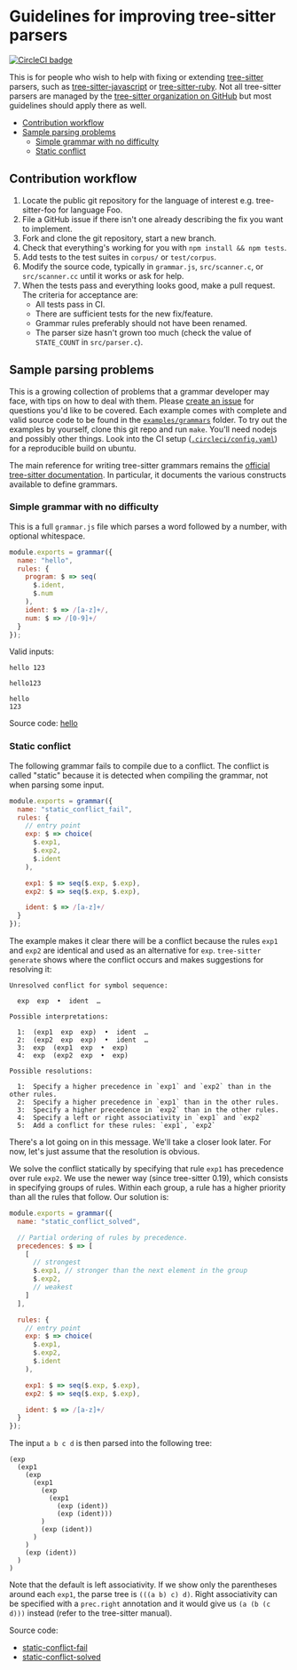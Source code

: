 Guidelines for improving tree-sitter parsers
==
[![CircleCI badge](https://circleci.com/gh/returntocorp/tree-sitter-guidelines.svg?style=svg)](https://app.circleci.com/pipelines/github/returntocorp/tree-sitter-guidelines)

This is for people who wish to help with fixing or extending
[tree-sitter](https://tree-sitter.github.io/) parsers, such as
[tree-sitter-javascript](https://github.com/tree-sitter/tree-sitter-javascript)
or [tree-sitter-ruby](https://github.com/tree-sitter/tree-sitter-ruby).
Not all tree-sitter parsers are managed by the [tree-sitter
organization on GitHub](https://github.com/tree-sitter) but most
guidelines should apply there as well.

* [Contribution workflow](#workflow)
* [Sample parsing problems](#problems)
  - [Simple grammar with no difficulty](#hello)
  - [Static conflict](#static-conflict)

<a name="workflow"></a> Contribution workflow
--

1. Locate the public git repository for the language of interest
   e.g. tree-sitter-foo for language Foo.
2. File a GitHub issue if there isn't one already describing the fix
   you want to implement.
3. Fork and clone the git repository, start a new branch.
4. Check that everything's working for you with `npm install && npm
   tests`.
5. Add tests to the test suites in `corpus/` or `test/corpus`.
6. Modify the source code, typically in `grammar.js`, `src/scanner.c`,
   or `src/scanner.cc` until it works or ask for help.
7. When the tests pass and everything looks good, make a pull
   request. The criteria for acceptance are:
   - All tests pass in CI.
   - There are sufficient tests for the new fix/feature.
   - Grammar rules preferably should not have been renamed.
   - The parser size hasn't grown too much (check the value
     of `STATE_COUNT` in `src/parser.c`).

<a name="problems"></a> Sample parsing problems
--

This is a growing collection of problems that a grammar developer may
face, with tips on how to deal with them. Please [create an
issue](https://github.com/returntocorp/tree-sitter-guidelines/issues)
for questions you'd like to be covered. Each example comes with
complete and valid source code to be found in the
[`examples/grammars`](examples/grammars) folder. To try out the
examples by yourself, clone this git repo and run
`make`. You'll need nodejs and possibly other things. Look into the CI
setup ([`.circleci/config.yaml`](.circleci/config.yaml)) for a
reproducible build on ubuntu.

The main reference for writing tree-sitter grammars remains the
[official tree-sitter
documentation](https://tree-sitter.github.io/tree-sitter/creating-parsers). In
particular, it documents the various constructs available to define grammars.

### <a name="hello"></a> Simple grammar with no difficulty

This is a full `grammar.js` file which parses a word followed by a
number, with optional whitespace.

```js
module.exports = grammar({
  name: "hello",
  rules: {
    program: $ => seq(
      $.ident,
      $.num
    ),
    ident: $ => /[a-z]+/,
    num: $ => /[0-9]+/
  }
});
```

Valid inputs:
```
hello 123
```

```
hello123
```

```
hello
123
```

Source code: [hello](examples/grammars/hello)

### <a name="static-conflict"></a> Static conflict

The following grammar fails to compile due to a conflict. The conflict
is called "static" because it is detected when compiling the
grammar, not when parsing some input.

```js
module.exports = grammar({
  name: "static_conflict_fail",
  rules: {
    // entry point
    exp: $ => choice(
      $.exp1,
      $.exp2,
      $.ident
    ),

    exp1: $ => seq($.exp, $.exp),
    exp2: $ => seq($.exp, $.exp),

    ident: $ => /[a-z]+/
  }
});
```

The example makes it clear there will be a conflict because the rules
`exp1` and `exp2` are identical and used as an alternative for
`exp`. `tree-sitter generate` shows where the conflict occurs and
makes suggestions for resolving it:

```
Unresolved conflict for symbol sequence:

  exp  exp  •  ident  …

Possible interpretations:

  1:  (exp1  exp  exp)  •  ident  …
  2:  (exp2  exp  exp)  •  ident  …
  3:  exp  (exp1  exp  •  exp)
  4:  exp  (exp2  exp  •  exp)

Possible resolutions:

  1:  Specify a higher precedence in `exp1` and `exp2` than in the other rules.
  2:  Specify a higher precedence in `exp1` than in the other rules.
  3:  Specify a higher precedence in `exp2` than in the other rules.
  4:  Specify a left or right associativity in `exp1` and `exp2`
  5:  Add a conflict for these rules: `exp1`, `exp2`
```

There's a lot going on in this message. We'll take a closer look
later. For now, let's just assume that the resolution is obvious.

We solve the conflict statically by
specifying that rule `exp1` has precedence over rule `exp2`. We use
the newer way (since tree-sitter 0.19), which consists in specifying
groups of rules. Within each group, a rule has a higher priority than
all the rules that follow. Our solution is:

```js
module.exports = grammar({
  name: "static_conflict_solved",

  // Partial ordering of rules by precedence.
  precedences: $ => [
    [
      // strongest
      $.exp1, // stronger than the next element in the group
      $.exp2,
      // weakest
    ]
  ],

  rules: {
    // entry point
    exp: $ => choice(
      $.exp1,
      $.exp2,
      $.ident
    ),

    exp1: $ => seq($.exp, $.exp),
    exp2: $ => seq($.exp, $.exp),

    ident: $ => /[a-z]+/
  }
});
```

The input `a b c d` is then parsed into the following tree:
```
(exp
  (exp1
    (exp
      (exp1
        (exp
          (exp1
            (exp (ident))
            (exp (ident)))
        )
        (exp (ident))
      )
    )
    (exp (ident))
  )
)
```

Note that the default is left associativity. If we show only
the parentheses around each `exp1`, the parse tree is `(((a b) c) d)`.
Right associativity can be specified with a `prec.right` annotation
and it would give us `(a (b (c d)))` instead (refer to the tree-sitter
manual).

Source code:
* [static-conflict-fail](examples/grammars/static-conflict-fail)
* [static-conflict-solved](examples/grammars/static-conflict-solved)
